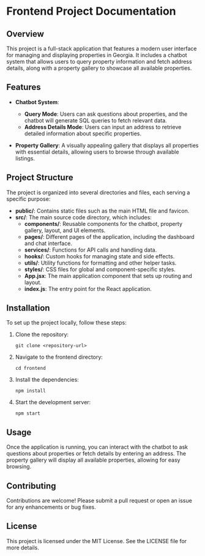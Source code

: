 # Frontend Project Documentation

## Overview
This project is a full-stack application that features a modern user interface for managing and displaying properties in Georgia. It includes a chatbot system that allows users to query property information and fetch address details, along with a property gallery to showcase all available properties.

## Features
- **Chatbot System**: 
  - **Query Mode**: Users can ask questions about properties, and the chatbot will generate SQL queries to fetch relevant data.
  - **Address Details Mode**: Users can input an address to retrieve detailed information about specific properties.

- **Property Gallery**: A visually appealing gallery that displays all properties with essential details, allowing users to browse through available listings.

## Project Structure
The project is organized into several directories and files, each serving a specific purpose:

- **public/**: Contains static files such as the main HTML file and favicon.
- **src/**: The main source code directory, which includes:
  - **components/**: Reusable components for the chatbot, property gallery, layout, and UI elements.
  - **pages/**: Different pages of the application, including the dashboard and chat interface.
  - **services/**: Functions for API calls and handling data.
  - **hooks/**: Custom hooks for managing state and side effects.
  - **utils/**: Utility functions for formatting and other helper tasks.
  - **styles/**: CSS files for global and component-specific styles.
  - **App.jsx**: The main application component that sets up routing and layout.
  - **index.js**: The entry point for the React application.

## Installation
To set up the project locally, follow these steps:

1. Clone the repository:
   ```
   git clone <repository-url>
   ```

2. Navigate to the frontend directory:
   ```
   cd frontend
   ```

3. Install the dependencies:
   ```
   npm install
   ```

4. Start the development server:
   ```
   npm start
   ```

## Usage
Once the application is running, you can interact with the chatbot to ask questions about properties or fetch details by entering an address. The property gallery will display all available properties, allowing for easy browsing.

## Contributing
Contributions are welcome! Please submit a pull request or open an issue for any enhancements or bug fixes.

## License
This project is licensed under the MIT License. See the LICENSE file for more details.